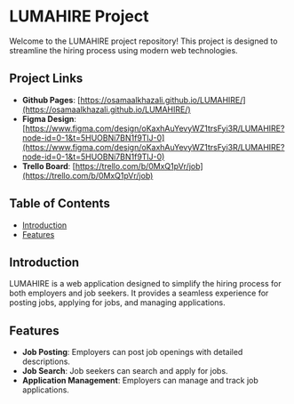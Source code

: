 # LUMAHIRE Project

Welcome to the LUMAHIRE project repository! This project is designed to streamline the hiring process using modern web technologies.

## Project Links

- **Github Pages**: [https://osamaalkhazali.github.io/LUMAHIRE/](https://osamaalkhazali.github.io/LUMAHIRE/)
- **Figma Design**: [https://www.figma.com/design/oKaxhAuYevyWZ1trsFyi3R/LUMAHIRE?node-id=0-1&t=5HUOBNi7BN1f9TlJ-0](https://www.figma.com/design/oKaxhAuYevyWZ1trsFyi3R/LUMAHIRE?node-id=0-1&t=5HUOBNi7BN1f9TlJ-0)
- **Trello Board**: [https://trello.com/b/0MxQ1pVr/job](https://trello.com/b/0MxQ1pVr/job)

## Table of Contents

- [Introduction](#introduction)
- [Features](#features)


## Introduction

LUMAHIRE is a web application designed to simplify the hiring process for both employers and job seekers. It provides a seamless experience for posting jobs, applying for jobs, and managing applications.

## Features

- **Job Posting**: Employers can post job openings with detailed descriptions.
- **Job Search**: Job seekers can search and apply for jobs.
- **Application Management**: Employers can manage and track job applications.
